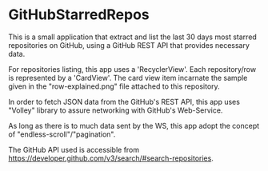 # GitHubStarredRepos

This is a small application that extract and list the last 30 days most starred repositories on GitHub, using a GitHub REST API that provides necessary data.

For repositories listing, this app uses a 'RecyclerView'.
Each repository/row is represented by a 'CardView'.
The card view item incarnate the sample given in the "row-explained.png" file attached to this repository.

In order to fetch JSON data from the GitHub's REST API, this app uses "Volley" library to assure networking with GitHub's Web-Service.

As long as there is to much data sent by the WS, this app adopt the concept of "endless-scroll"/"pagination".


The GitHub API used is accessible from https://developer.github.com/v3/search/#search-repositories.
